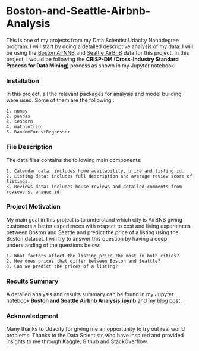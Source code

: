 # Boston-and-Seattle-Airbnb-Analysis
This is one of my projects from my Data Scientist Udacity Nanodegree program. I will start by doing a detailed descriptive analysis of my data.
I will be using the [Boston AirNNB](https://www.kaggle.com/airbnb/boston) and [Seattle AirBnB](https://www.kaggle.com/airbnb/seattle/data) data for this project. In this project, I would be following the **CRISP-DM (Cross-Industry Standard Process for Data Mining)** process as shown in my Jupyter notebook.

### Installation
In this project, all the relevant packages for analysis and model building were used. Some of them are the following :

    1. numpy
    2. pandas
    3. seaborn
    4. matplotlib
    5. RandomForestRegressor
 


### File Description
The data files contains the following main components:

    1. Calendar data: includes home availability, price and listing id.
    2. Listing data: includes full description and average review score of listings.
    3. Reviews data: includes house reviews and detailed comments from reviewers, unique id.
    

### Project Motivation
My main goal in this project is to understand which city is AirBNB giving customers a better experiences with respect to cost and living experiences between Boston and Seattle and predict the price of a listing using the Boston dataset.
I will try to answer this question by having a deep understanding of the questions below:

    1. What factors affect the listing price the most in both cities?
    2. How does prices that differ between Boston and Seattle?
    3. Can we predict the prices of a listing?     
    
### Results Summary
A detailed analysis and results summary can be found in my Jupyter notebook **Boston and Seattle Airbnb Analysis.ipynb** and my [blog post](https://medium.com/p/4be7230a01fb/edit).


### Acknowledgment
Many thanks to Udacity for giving me an opportunity to try out real world problems. Thanks to the Data Scientists who have inspired and provided insights to me through Kaggle, Github and StackOverflow.
